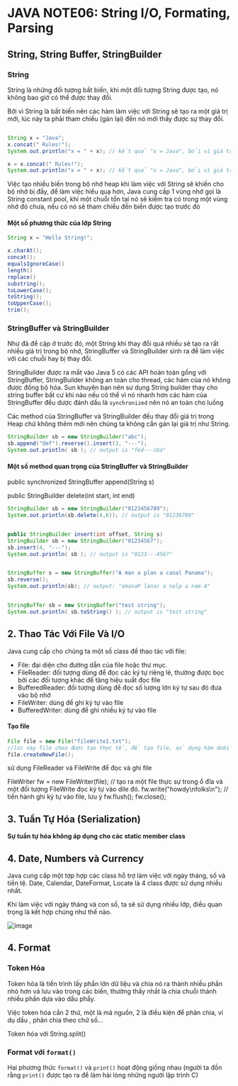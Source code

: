 # JAVA NOTE06: String I/O, Formating, Parsing
## String, String Buffer, StringBuilder
### String
String là những đối tượng bất biến, khi một đối tượng String được tạo, nó không bao giờ có thể được thay đổi.

Bởi vì String là bất biến nên các hàm làm việc với String sẽ tạo ra một giá trị mới, lúc này ta phải tham chiếu (gán lại) đến nó mới thấy được sự thay đổi.
```java

String x = "Java";
x.concat(" Rules!");
System.out.println("x = " + x); // kết quả "x = Java", bởi vì giá trị Java Rules! không được gán cho biến nào hết.

x = x.concat(" Rules!");
System.out.println("x = " + x); // kết quả "x = Java", bởi vì giá trị "Java Rules!" đã được gán cho biến x.
```
Việc tạo nhiều biến trong bộ nhớ heap khi làm việc với String sẽ khiến cho bộ nhớ bị đầy, để làm việc hiểu quạ hơn, Java cung cấp 1 vùng nhớ gọi là String constant pool, khi một chuỗi tồn tại nó sẽ kiểm tra có trong một vùng nhớ đó chưa, nếu có nó sẽ tham chiếu đến biến được tạo trước đó

#### Một số phương thức của lớp String
```java
String x = "Hello String!";

x.charAt();
concat();
equalsIgnoreCase()
length()
replace()
substring();
toLowerCase();
toString();
toUpperCase();
trim();
```
### StringBuffer và StringBuilder
Như đã đề cập ở trước đó, một String khi thay đổi quá nhiều sẽ tạo ra rất nhiều giá trị trong bộ nhớ, StringBuffer và StringBuilder sinh ra để làm việc với các chuỗi hay bị thay đổi.

StringBuilder được ra mắt vào Java 5 có các API hoàn toàn gống với StringBuffer, StringBuilder không an toàn cho thread, các hàm của nó không được đồng bộ hóa. Sun khuyên bạn nên sư dụng String builder thay cho string buffer bất cư khi nào nếu có thể vì nó nhanh hơn
các hàm của StringBuffer đều dược đánh dấu là `synchronized` nên nó an toàn cho luồng

Các method của StringBuffer và StringBuilder đều thay đổi giá trị trong Heap chứ không thêm mới nên chúng ta không cần gán lại giá trị như String.
```java
StringBuilder sb = new StringBuilder("abc");
sb.append("def").reverse().insert(3, "---");
System.out.println( sb ); // output is "fed---cba"
```
#### Một số method quan trọng của StringBuffer và StringBuilder
public synchronized StringBuffer append(String s) 

public StringBuilder delete(int start, int end) 
```java
StringBuilder sb = new StringBuilder("0123456789");
System.out.println(sb.delete(4,6)); // output is "01236789"


public StringBuilder insert(int offset, String s)
StringBuilder sb = new StringBuilder("01234567");
sb.insert(4, "---");
System.out.println( sb ); // output is "0123---4567"


StringBuffer s = new StringBuffer("A man a plan a canal Panama");
sb.reverse();
System.out.println(sb); // output: "amanaP lanac a nalp a nam A"


StringBuffer sb = new StringBuffer("test string");
System.out.println( sb.toString() ); // output is "test string"
```
## 2. Thao Tác Với File Và I/O
Java cung cấp cho chúng ta một số class để thao tác với file:
- File: đại diện cho đường dẫn của file hoặc thư mục.
- FileReader: đối tượng dùng để đọc các ký tự riêng lẻ, thường được bọc bởi các đối tượng khác để tăng hiệu suất đọc file
- BufferedReader: đối tượng dùng để đọc số lượng lớn ký tự sau đó đưa vào bộ nhớ
- FileWriter: dùng để ghi ký tự vào file
- BufferedWriter: dùng để ghi nhiều ký tự vào file
#### Tạo file 
```java
File file = new File("fileWrite1.txt");
//lúc này file chưa được tạo thực tế, để tạo file, sử dụng hàm dưới đây
file.createNewFile();
```
sử dụng FileReader và FileWrite để đọc và ghi file

FileWriter fw = new FileWriter(file);
// tạo ra một file thực sự trong ổ đĩa và một đối tượng FileWrite đọc ký tự vào dile đó.
fw.write("howdy\nfolks\n"); // tiến hành ghi ký tự vào file, lưu ý 
fw.flush();
fw.close();

## 3. Tuần Tự Hóa (Serialization)
**Sự tuần tự hóa không áp dụng cho các static member class**

## 4. Date, Numbers và Currency
Java cung cấp một tợp hợp các class hỗ trợ làm việc với ngày tháng, số và tiền tệ. Date, Calendar, DateFormat, Locate là 4 class được sử dụng nhiều nhất.

Khi làm việc với ngày tháng và con số, ta sẽ sử dụng nhiều lớp, điều quan trọng là kết hợp chúng như thế nào.

![image](https://github.com/1truong9song9hiep8/java-notes/assets/101247928/43de11b7-9555-49ba-a1e3-9fc54989cc2d)





## 4. Format

### Token Hóa
Token hóa là tiến trình lấy phần lớn dữ liệu và chia nó ra thành nhiều phần nhỏ hơn và lưu vào trong các biến, thường thấy nhất là chia chuỗi thành nhiều phần dựa vào dấu phẩy.

Việc token hóa cần 2 thứ, một là mã nguồn, 2 là điều kiện để phân chia, ví dụ dấu , phân chia theo chữ số...

Token hóa với String.split()




### Format với `format()`
Hai phương thức `format()` và `print()` hoạt động giống nhau (người ta đồn rằng `print()` được tạo ra để làm hài lòng những người lập trình C)

